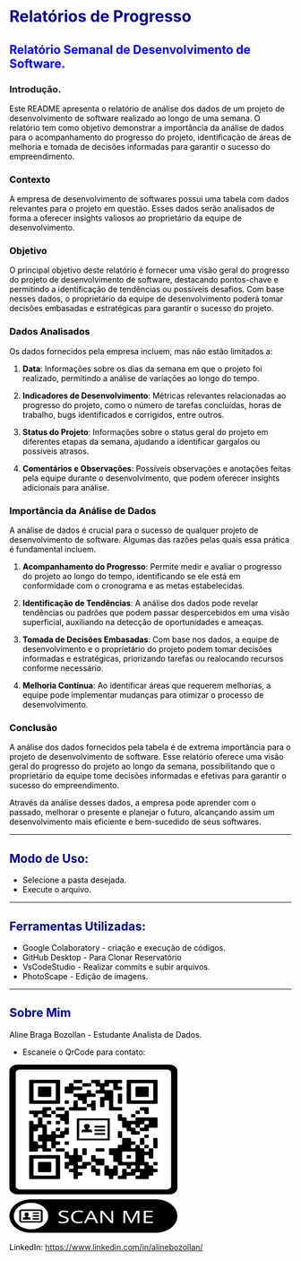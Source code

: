 # <font color="darkblue">Relatórios de Progresso</font> 

## <font color="blue">Relatório Semanal de Desenvolvimento de Software.</font> 

 ### Introdução.

<font color= #000000> Este README apresenta o relatório de análise dos dados de um projeto de desenvolvimento de software realizado ao longo de uma semana. O relatório tem como objetivo demonstrar a importância da análise de dados para o acompanhamento do progresso do projeto, identificação de áreas de melhoria e tomada de decisões informadas para garantir o sucesso do empreendimento.

### Contexto
A empresa de desenvolvimento de softwares possui uma tabela com dados relevantes para o projeto em questão. Esses dados serão analisados de forma a oferecer insights valiosos ao proprietário da equipe de desenvolvimento.

### Objetivo
O principal objetivo deste relatório é fornecer uma visão geral do progresso do projeto de desenvolvimento de software, destacando pontos-chave e permitindo a identificação de tendências ou possíveis desafios. Com base nesses dados, o proprietário da equipe de desenvolvimento poderá tomar decisões embasadas e estratégicas para garantir o sucesso do projeto.

### Dados Analisados
Os dados fornecidos pela empresa incluem, mas não estão limitados a:

1. **Data**: Informações sobre os dias da semana em que o projeto foi realizado, permitindo a análise de variações ao longo do tempo.

2. **Indicadores de Desenvolvimento**: Métricas relevantes relacionadas ao progresso do projeto, como o número de tarefas concluídas, horas de trabalho, bugs identificados e corrigidos, entre outros.

3. **Status do Projeto**: Informações sobre o status geral do projeto em diferentes etapas da semana, ajudando a identificar gargalos ou possíveis atrasos.

4. **Comentários e Observações**: Possíveis observações e anotações feitas pela equipe durante o desenvolvimento, que podem oferecer insights adicionais para análise.

### Importância da Análise de Dados
A análise de dados é crucial para o sucesso de qualquer projeto de desenvolvimento de software. Algumas das razões pelas quais essa prática é fundamental incluem.

1. **Acompanhamento do Progresso**: Permite medir e avaliar o progresso do projeto ao longo do tempo, identificando se ele está em conformidade com o cronograma e as metas estabelecidas.

2. **Identificação de Tendências**: A análise dos dados pode revelar tendências ou padrões que podem passar despercebidos em uma visão superficial, auxiliando na detecção de oportunidades e ameaças.

3. **Tomada de Decisões Embasadas**: Com base nos dados, a equipe de desenvolvimento e o proprietário do projeto podem tomar decisões informadas e estratégicas, priorizando tarefas ou realocando recursos conforme necessário.

4. **Melhoria Contínua**: Ao identificar áreas que requerem melhorias, a equipe pode implementar mudanças para otimizar o processo de desenvolvimento.

### Conclusão
A análise dos dados fornecidos pela tabela é de extrema importância para o projeto de desenvolvimento de software. Esse relatório oferece uma visão geral do progresso do projeto ao longo da semana, possibilitando que o proprietário da equipe tome decisões informadas e efetivas para garantir o sucesso do empreendimento.

Através da análise desses dados, a empresa pode aprender com o passado, melhorar o presente e planejar o futuro, alcançando assim um desenvolvimento mais eficiente e bem-sucedido de seus softwares.

--- 

## <font color="darkblue">Modo de Uso:</font> 

* <font color= #000000> Selecione a pasta desejada.
* <font color= #000000> Execute o arquivo.
--- 
## <font color="darkblue">Ferramentas Utilizadas:</font>

- Google Colaboratory - criação e execução de códigos.
- GitHub Desktop - Para Clonar Reservatório
- VsCodeStudio - Realizar commits e subir arquivos.
- PhotoScape - Edição de imagens.

--- 
 ## <font color="darkblue">Sobre Mim</font>
 <font color= #000000> Aline Braga Bozollan - Estudante Analista de Dados.

* Escaneie o QrCode para contato:

<img src="https://github.com/AlinebBozollan/Relatorios_de_Progresso/blob/main/Imagens/Aline_B_Bozollan%20(1).png?raw=true" width=300 height=300 width=300 height=200>



LinkedIn: https://www.linkedin.com/in/alinebozollan/
